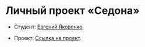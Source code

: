 # Личный проект «Седона»

* Студент: [Евгений Яковенко]({{userProfile}}).

* Проект: [Ссылка на проект](https://ev-gen-ux.github.io/sedona_project/).
